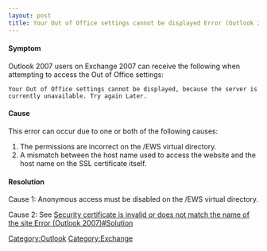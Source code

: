 ```yaml
---
layout: post 
title: Your Out of Office settings cannot be displayed Error (Outlook 2007)
---
```


#### Symptom

Outlook 2007 users on Exchange 2007 can receive the following when
attempting to access the Out of Office settings:

    Your Out of Office settings cannot be displayed, because the server is currently unavailable. Try again Later.

#### Cause

This error can occur due to one or both of the following causes:

1.  The permissions are incorrect on the /EWS virtual directory.
2.  A mismatch between the host name used to access the website and the
    host name on the SSL certificate itself.

#### Resolution

Cause 1: Anonymous access must be disabled on the /EWS virtual
directory.

Cause 2: See [Security certificate is invalid or does not match the name
of the site Error (Outlook
2007)\#Solution](Security_certificate_is_invalid_or_does_not_match_the_name_of_the_site_Error_(Outlook_2007)#Solution "wikilink")

[Category:Outlook](Category:Outlook "wikilink")
[Category:Exchange](Category:Exchange "wikilink")
